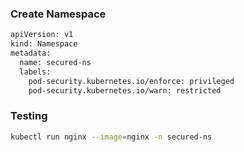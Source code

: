 ### Create Namespace 
```sh
apiVersion: v1
kind: Namespace
metadata:
  name: secured-ns
  labels:
    pod-security.kubernetes.io/enforce: privileged
    pod-security.kubernetes.io/warn: restricted
```
### Testing

```sh
kubectl run nginx --image=nginx -n secured-ns
```